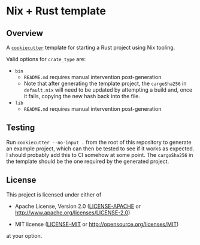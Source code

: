 # Nix + Rust template

## Overview

A [`cookiecutter`](https://cookiecutter.readthedocs.io/) template for starting
a Rust project using Nix tooling.


Valid options for `crate_type` are:

* `bin`
    * `README.md` requires manual intervention post-generation
    * Note that after generating the template project, the `cargoSha256` in
      `default.nix` will need to be updated by attempting a build and, once it
      fails, copying the new hash back into the file.
* `lib`
    * `README.md` requires manual intervention post-generation

## Testing

Run `cookiecutter --no-input .` from the root of this repository to generate an
example project, which can then be tested to see if it works as expected.
I should probably add this to CI somehow at some point. The `cargoSha256` in the
template should be the one required by the generated project.

## License

This project is licensed under either of

* Apache License, Version 2.0 ([LICENSE-APACHE](LICENSE-APACHE) or
  <http://www.apache.org/licenses/LICENSE-2.0>)

* MIT license ([LICENSE-MIT](LICENSE-MIT) or
  <http://opensource.org/licenses/MIT>)

at your option.
